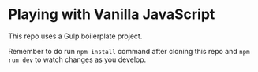 # Playing with Vanilla JavaScript

This repo uses a Gulp boilerplate project.

Remember to do run `npm install` command after cloning this repo and `npm run dev` to watch changes as you develop.
